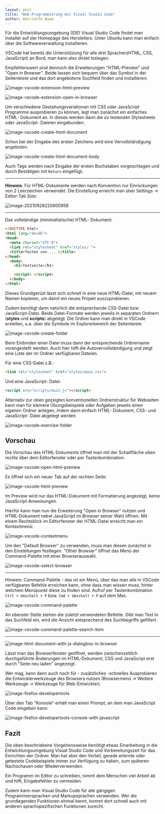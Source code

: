 ```yaml
---
layout: post
title: "Web-Programmierung mit Visual Studio Code"
author: Henriette Baum
---
```


Für die Entwicklungsumgebung (IDE) Visual Studio Code findet man Installer auf der Homepage des Herstellers. Unter Ubuntu kann man einfach über die Softwareverwaltung installieren. 

VSCode hat bereits die Unterstützung für alle drei Sprachen(HTML, CSS, JavaScript) an Bord, man kann also direkt loslegen. 

Empfehlenswert sind dennoch die Erweiterungen "HTML-Preview" und "Open in Browser". Beide lassen sich bequem über das Symbol in der Seitenleiste und das dort angebotene Suchfeld finden und installieren:

![image-vscode-extension-html-preview](/assets/images/vscode-web-programming-images/vscode-web-prog_01.png)



![image-vscode-extension-open-in-browser](/assets/images/vscode-web-programming-images/vscode-web-prog_02.png)

Um verschiedene Gestaltungsvariationen mit CSS oder JavaScript Programme ausprobieren zu können, legt man zunächst ein einfaches HTML- Dokument an. In dieses werden dann die zu testenden Stylesheets oder JavaScript- Dateien eingebunden.

![image-vscode-create-html-document](/assets/images/vscode-web-programming-images/vscode-web-prog_03.png)

Schon bei der Eingabe des ersten Zeichens wird eine Vervollständigung angeboten.

![image-vscode-create-html-document-body](/assets/images/vscode-web-programming-images/vscode-web-prog_04.png)

Auch Tags werden nach Eingabe der ersten Buchstaben vorgeschlagen und durch Bestätigen mit `Return` eingefügt.

___

**Hinweis**: Für HTML-Dokumente werden nach Konvention nur Einrückungen von 2 Leerzeichen verwendet.  Die Einstellung erreicht man über Settings -> Editor-Tab Size:

![image-20210928220600958](/assets/images/vscode-web-programming-images/vscode-web-prog_05.png)

___

Das vollständige (minimalistische) HTML- Dokument:

```html
<!DOCTYPE html>
<html lang="de=DE">
<head>
  <meta charset="UTF-8">
  <link rel="stylesheet" href="styles/ ">
  <title>Testen von ... </title>
</head>
  <body>
    <h1>Testseite</h1>  

    <script> </script>
  </body>
</html>
```

Dieses Grundgerüst lässt sich schnell in eine neue HTML-Datei, mit neuem Namen kopieren, um damit ein neues Projekt auszuprobieren.

Zudem benötigt dann natürlich die entsprechende CSS-Datei bzw. JavaScript-Datei. Beide Datei-Formate werden jeweils in separaten Ordnern  (**styles** und **scripts**) abgelegt. Die Ordner kann man direkt in VSCode erstellen, u.a. über die Symbole im Explorerbereich der Seitenleiste:

![image-vscode-create-folder](/assets/images/vscode-web-programming-images/vscode-web-prog_06.png)

Beim Einbinden einer Datei muss dann der entsprechende Ordnername vorangestellt werden. Auch hier hilft die Autovervollständigung und zeigt eine Liste der im Ordner verfügbaren Dateien.

Für eine CSS-Datei z.B.:

```html
<link rel="stylesheet" href="styles/main.css">
```

Und eine JavaScript- Datei:

```html
<script src="scripts/main.js"></script>
```
Alternativ zur oben gezeigten konventionellen Ordnerstruktur für Webseiten kann man für kleinere Übungsbeispiele oder Aufgaben jeweils einen eigenen Ordner anlegen, indem dann einfach HTML- Dokument, CSS- und JavaScript- Datei abgelegt werden.

![image-vscode-exercise-folder](/assets/images/vscode-web-programming-images/vscode-web-prog_16.png)
## Vorschau

Die Vorschau des HTML-Dokuments öffnet man mit der Schaltfläche oben rechts über dem Editorfenster oder per Tastenkombination.

![image-vscode-open-html-preview](/assets/images/vscode-web-programming-images/vscode-web-prog_07.png)

Es öffnet sich ein neuer Tab auf der rechten Seite:

![image-vscode-html-preview](/assets/images/vscode-web-programming-images/vscode-web-prog_08.png)

Im Preview wird nur das HTML-Dokument mit Formatierung angezeigt, keine JavaScript-Anweisungen.

Hierfür kann man nun die Erweiterung "Open in Browser" nutzen und HTML-Dokument nebst JavaScript im Browser seiner Wahl öffnen. Mit einem Rechtsklick im Editorfenster der HTML-Datei erreicht man ein Kontextmenü:

![image-vscode-contextmenu](/assets/images/vscode-web-programming-images/vscode-web-prog_09.png)

Um den "Default Browser" zu verwenden, muss man diesen zunächst in den Einstellungen festlegen. "Other Browser" öffnet das Menü der Command-Palette mit einer Browserauswahl.

![image-vscode-select-browser](/assets/images/vscode-web-programming-images/vscode-web-prog_10.png)

___

Hinweis: Command-Palette - das ist ein Menü, über das man alle in VSCode verfügbaren Befehle erreichen kann, ohne dass man wissen muss, hinter welchem Menüpunkt diese zu finden sind. Aufruf per Tastenkombination `Ctrl + Umschalt + P` bzw. `Cmd + Umschalt + P` auf dem Mac.

![image-vscode-command-palette](/assets/images/vscode-web-programming-images/vscode-web-prog_11.png)

An oberster Stelle stehen die zuletzt verwendeten Befehle. Gibt man Text in das Suchfeld ein, wird die Ansicht entsprechend des Suchbegriffs gefiltert.

![image-vscode-command-palette-search-item](/assets/images/vscode-web-programming-images/vscode-web-prog_12.png)

___



![image-html-document-with-js-dialogbos-in-browser](/assets/images/vscode-web-programming-images/vscode-web-prog_13.png)

Lässt man das Browserfenster geöffnet, werden zwischenzeitlich durchgeführte Änderungen im HTML-Dokument, CSS und JavaScript erst durch "Seite neu laden" angezeigt.

Wer mag, kann dann auch noch für  - zusätzliches -schnelles Ausprobieren die Entwicklerwerkzeuge des Browsers nutzen (Browsermenü -> Weitere Werkzeuge -> Werkzeuge für Web-Entwickler).

![image-firefox-developertools](/assets/images/vscode-web-programming-images/vscode-web-prog_14.png)

Über den Tab "Konsole" erhält man einen Prompt, an dem man JavaScript Code eingeben kann.

![image-firefox-developertools-console-with-javascript](/assets/images/vscode-web-programming-images/vscode-web-prog_15.png)



## Fazit

Die oben beschriebene Vorgehensweise benötigt etwas Einarbeitung in die Entwicklungsumgebung Visual Studio Code und Vorbereitungszeit für das Einrichten der Ordner. Man hat aber den Vorteil, gerade erlernte oder getestete Codebeispiele immer zur Verfügung zu haben, zum späteren Nachschauen oder Wiederverwenden. 

Ein Programm im Editor zu schreiben, nimmt dem Menschen viel Arbeit ab und hilft, Eingabefehler zu vermeiden.

Zudem kann man Visual Studio Code für alle gängigen Programmiersprachen und Markupsprachen verwenden. Wer die grundlegenden Funktionen einmal kennt, kommt dort schnell auch mit anderen sprachspezifischen Funktionen zurecht.
